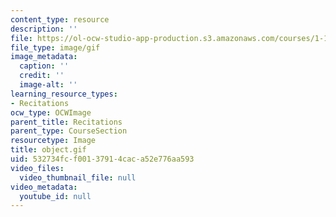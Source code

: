 ```yaml
---
content_type: resource
description: ''
file: https://ol-ocw-studio-app-production.s3.amazonaws.com/courses/1-124j-foundations-of-software-engineering-fall-2000/532734fcf00137914caca52e776aa593_object.gif
file_type: image/gif
image_metadata:
  caption: ''
  credit: ''
  image-alt: ''
learning_resource_types:
- Recitations
ocw_type: OCWImage
parent_title: Recitations
parent_type: CourseSection
resourcetype: Image
title: object.gif
uid: 532734fc-f001-3791-4cac-a52e776aa593
video_files:
  video_thumbnail_file: null
video_metadata:
  youtube_id: null
---
```

